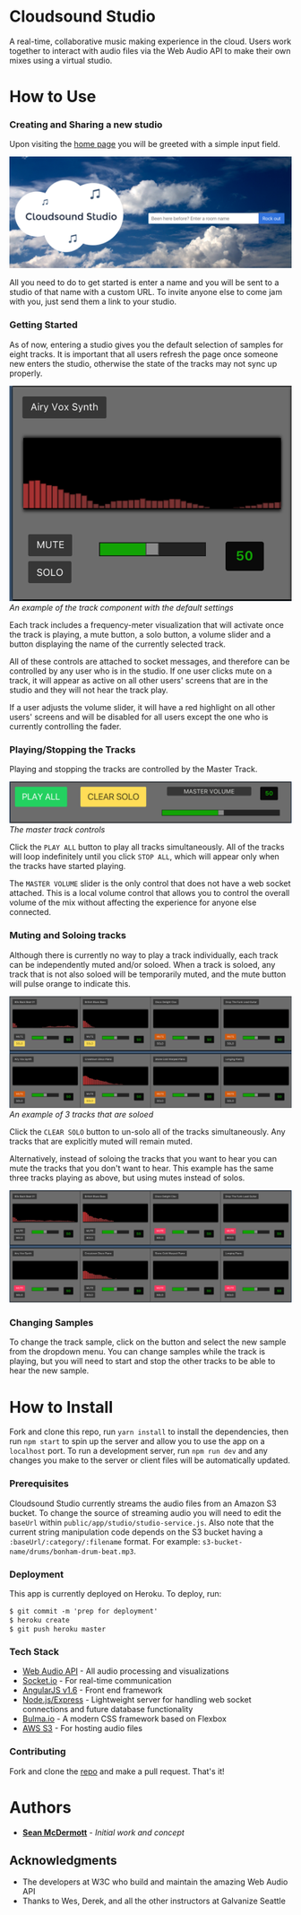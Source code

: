 # Cloudsound Studio

A real-time, collaborative music making experience in the cloud. Users work together to interact with audio files via the Web Audio API to make their own mixes using a virtual studio.

# How to Use

### Creating and Sharing a new studio
Upon visiting the [home page](www.cloudsoundstudio.com) you will be greeted with a simple input field.

![Enter a name to get started!](./screenshots/home-page.png)

All you need to do to get started is enter a name and you will be sent to a studio of that name with a custom URL. To invite anyone else to come jam with you, just send them a link to your studio.

### Getting Started

As of now, entering a studio gives you the default selection of samples for eight tracks. It is important that all users refresh the page once someone new enters the studio, otherwise the state of the tracks may not sync up properly.

![](./screenshots/single-track.png)
*An example of the track component with the default settings*

Each track includes a frequency-meter visualization that will activate once the track is playing, a mute button, a solo button, a volume slider and a button displaying the name of the currently selected track.

All of these controls are attached to socket messages, and therefore can be controlled by any user who is in the studio. If one user clicks mute on a track, it will appear as active on all other users' screens that are in the studio and they will not hear the track play.

If a user adjusts the volume slider, it will have a red highlight on all other users' screens and will be disabled for all users except the one who is currently controlling the fader.  

### Playing/Stopping the Tracks

Playing and stopping the tracks are controlled by the Master Track.

![Master track](./screenshots/master-track.png)
*The master track controls*

Click the `PLAY ALL` button to play all tracks simultaneously. All of the tracks will loop indefinitely until you click `STOP ALL`, which will appear only when the tracks have started playing.

The `MASTER VOLUME` slider is the only control that does not have a web socket attached. This is a local volume control that allows you to control the overall volume of the mix without affecting the experience for anyone else connected.

### Muting and Soloing tracks

Although there is currently no way to play a track individually, each track can be independently muted and/or soloed. When a track is soloed, any track that is not also soloed will be temporarily muted, and the mute button will pulse orange to indicate this.

![](./screenshots/tracks-soloed.png)
*An example of 3 tracks that are soloed*

Click the `CLEAR SOLO` button to un-solo all of the tracks simultaneously. Any tracks that are explicitly muted will remain muted.

Alternatively, instead of soloing the tracks that you want to hear you can mute the tracks that you don't want to hear. This example has the same three tracks playing as above, but using mutes instead of solos.

![](./screenshots/tracks-muted.png)

### Changing Samples

To change the track sample, click on the button and select the new sample from the dropdown menu. You can change samples while the track is playing, but you will need to start and stop the other tracks to be able to hear the new sample.


# How to Install

Fork and clone this repo, run `yarn install` to install the dependencies, then run `npm start` to spin up the server and allow you to use the app on a `localhost` port. To run a development server, run `npm run dev` and any changes you make to the server or client files will be automatically updated.

### Prerequisites

Cloudsound Studio currently streams the audio files from an Amazon S3 bucket.  To change the source of streaming audio you will need to edit the `baseUrl` within `public/app/studio/studio-service.js`. Also note that the current string manipulation code depends on the S3 bucket having a `:baseUrl/:category/:filename` format. For example: `s3-bucket-name/drums/bonham-drum-beat.mp3`.

### Deployment

This app is currently deployed on Heroku. To deploy, run:
```
$ git commit -m 'prep for deployment'
$ heroku create
$ git push heroku master
```

### Tech Stack

* [Web Audio API](https://developer.mozilla.org/en-US/docs/Web/API/Web_Audio_API) - All audio processing and visualizations
* [Socket.io](https://socket.io/) - For real-time communication
* [AngularJS v1.6](https://angularjs.org/) - Front end framework
* [Node.js/Express](https://expressjs.com/) - Lightweight server for handling web socket connections and future database functionality
* [Bulma.io](http://bulma.io/) - A modern CSS framework based on Flexbox
* [AWS S3](https://aws.amazon.com/s3/?nc2=h_l3_sc) - For hosting audio files


### Contributing

Fork and clone the [repo](https://github.com/mcdermz/cloudsound-studios) and make a pull request. That's it!


# Authors

* **[Sean McDermott](https://github.com/mcdermz)** - *Initial work and concept*


## Acknowledgments

* The developers at W3C who build and maintain the amazing Web Audio API
* Thanks to Wes, Derek, and all the other instructors at Galvanize Seattle
